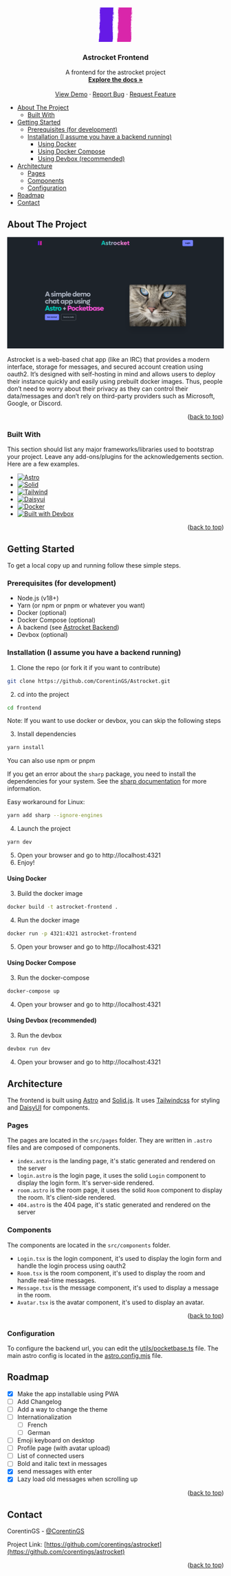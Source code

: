 <!-- PROJECT LOGO -->
<br />
<div align="center">
  <a href="https://github.com/corentings/astrocket">
    <img src="src/assets/img/logo.png" alt="Logo" width="80" height="80">
  </a>

<h3 align="center">Astrocket Frontend</h3>
  <p align="center">
    A frontend for the astrocket project
    <br />
    <a href="https://github.com/CorentinGS/Astrocket/documentation"><strong>Explore the docs »</strong></a>
    <br />
    <br />
    <a href="https://astrocket.corentings.dev">View Demo</a>
    ·
    <a href="https://github.com/corentings/astrocket/issues">Report Bug</a>
    ·
    <a href="https://github.com/corentings/astrocket/issues">Request Feature</a>
  </p>
</div>

<!-- TOC -->
  * [About The Project](#about-the-project)
    * [Built With](#built-with)
  * [Getting Started](#getting-started)
    * [Prerequisites (for development)](#prerequisites-for-development)
    * [Installation (I assume you have a backend running)](#installation-i-assume-you-have-a-backend-running)
      * [Using Docker](#using-docker)
      * [Using Docker Compose](#using-docker-compose)
      * [Using Devbox (recommended)](#using-devbox-recommended)
  * [Architecture](#architecture)
    * [Pages](#pages)
    * [Components](#components)
    * [Configuration](#configuration)
  * [Roadmap](#roadmap)
  * [Contact](#contact)
<!-- TOC -->


<!-- ABOUT THE PROJECT -->

## About The Project

[![Astrocket Screen Shot][product-screenshot]](https://astrocket.corentings.dev)

Astrocket is a web-based chat app (like an IRC) that provides a modern interface, storage for messages, and secured
account creation using oauth2. It’s designed with self-hosting in mind and allows users to deploy their instance quickly
and easily using prebuilt docker images.
Thus, people don’t need to worry about their privacy as they can control their data/messages and don’t rely on
third-party providers such as Microsoft, Google, or Discord.

<p align="right">(<a href="#readme-top">back to top</a>)</p>

### Built With

This section should list any major frameworks/libraries used to bootstrap your project. Leave any add-ons/plugins for
the acknowledgements section. Here are a few examples.

* [![Astro][Astro.build]][Astro-url]
* [![Solid][Solid.js]][Solid-url]
* [![Tailwind][Tailwindcss]][Tailwind-url]
* [![Daisyui][Daisyui.com]][Daisyui-url]
* [![Docker][Docker.com]][Docker-url]
* <a href="https://jetpack.io/devbox/docs/contributor-quickstart/">
    <img
        src="https://jetpack.io/img/devbox/shield_moon.svg"
        alt="Built with Devbox"
    />
</a>

<p align="right">(<a href="#readme-top">back to top</a>)</p>



<!-- GETTING STARTED -->

## Getting Started

To get a local copy up and running follow these simple steps.

### Prerequisites (for development)

* Node.js (v18+)
* Yarn (or npm or pnpm or whatever you want)
* Docker (optional)
* Docker Compose (optional)
* A backend (see [Astrocket Backend](../backend))
* Devbox (optional)

### Installation (I assume you have a backend running)

1. Clone the repo (or fork it if you want to contribute)

```sh
git clone https://github.com/CorentinGS/Astrocket.git
```

2. cd into the project

```sh
cd frontend
```

Note: If you want to use docker or devbox, you can skip the following steps

3. Install dependencies

```sh
yarn install
``` 

You can also use npm or pnpm 

If you get an error about the `sharp` package, you need to install the dependencies for your system. See
the [sharp documentation](https://sharp.pixelplumbing.com/install#cross-platform) for more information.

Easy workaround for Linux:

```sh
yarn add sharp --ignore-engines
```


4. Launch the project

```sh
yarn dev
```

5. Open your browser and go to http://localhost:4321
6. Enjoy!

#### Using Docker

3. Build the docker image

```sh
docker build -t astrocket-frontend .
```

4. Run the docker image

```sh
docker run -p 4321:4321 astrocket-frontend
```

5. Open your browser and go to http://localhost:4321

#### Using Docker Compose

3. Run the docker-compose

```sh
docker-compose up
```

4. Open your browser and go to http://localhost:4321

#### Using Devbox (recommended)

3. Run the devbox

```sh
devbox run dev
```

4. Open your browser and go to http://localhost:4321

<!-- USAGE EXAMPLES -->

## Architecture

The frontend is built using [Astro](https://astro.build) and [Solid.js](https://www.solidjs.com/).
It uses [Tailwindcss](https://tailwindcss.com/) for styling and [DaisyUI](https://daisyui.com/) for components.

### Pages

The pages are located in the `src/pages` folder. They are written in `.astro` files and are composed of components.

- `index.astro` is the landing page, it's static generated and rendered on the server
- `login.astro` is the login page, it uses the solid `Login` component to display the login form. It's server-side
  rendered.
- `room.astro` is the room page, it uses the solid `Room` component to display the room. It's client-side rendered.
- `404.astro` is the 404 page, it's static generated and rendered on the server

### Components

The components are located in the `src/components` folder.

- `Login.tsx` is the login component, it's used to display the login form and handle the login process using oauth2
- `Room.tsx` is the room component, it's used to display the room and handle real-time messages.
- `Message.tsx` is the message component, it's used to display a message in the room.
- `Avatar.tsx` is the avatar component, it's used to display an avatar.

<p align="right">(<a href="#readme-top">back to top</a>)</p>

### Configuration

To configure the backend url, you can edit the [utils/pocketbase.ts](src/utils/pocketbase.ts) file.
The main astro config is located in the [astro.config.mjs](astro.config.mjs) file.


<!-- ROADMAP -->

## Roadmap

- [x] Make the app installable using PWA
- [ ] Add Changelog
- [ ] Add a way to change the theme
- [ ] Internationalization
    - [ ] French
    - [ ] German
- [ ] Emoji keyboard on desktop
- [ ] Profile page (with avatar upload)
- [ ] List of connected users
- [ ] Bold and italic text in messages
- [x] send messages with enter
- [x] Lazy load old messages when scrolling up

<p align="right">(<a href="#readme-top">back to top</a>)</p>



<!-- CONTACT -->

## Contact

CorentinGS - [@CorentinGS](https://github.com/corentings)

Project Link: [https://github.com/corentings/astrocket](https://github.com/corentings/astrocket)

<p align="right">(<a href="#readme-top">back to top</a>)</p>



<!-- ACKNOWLEDGMENTS -->


<!-- MARKDOWN LINKS & IMAGES -->
<!-- https://www.markdownguide.org/basic-syntax/#reference-style-links -->
<!-- https://github.com/othneildrew/Best-README-Template/tree/master -->

[product-screenshot]: public/landing.png

[Astro.build]: https://img.shields.io/badge/Astro-0C1222?style=for-the-badge&logo=astro&logoColor=FDFDFE

[Astro-url]: https://astro.build/

[Solid.js]: https://img.shields.io/badge/Solid%20JS-2C4F7C?style=for-the-badge&logo=solid&logoColor=white

[Solid-url]: https://www.solidjs.com/

[Tailwindcss]: https://img.shields.io/badge/Tailwind_CSS-38B2AC?style=for-the-badge&logo=tailwind-css&logoColor=white

[Tailwind-url]: https://tailwindcss.com/

[Daisyui.com]: https://img.shields.io/badge/daisyUI-1ad1a5?style=for-the-badge&logo=daisyui&logoColor=white

[Daisyui-url]: https://daisyui.com/

[Docker.com]: https://img.shields.io/badge/Docker-2CA5E0?style=for-the-badge&logo=docker&logoColor=white

[Docker-url]: https://www.docker.com/

